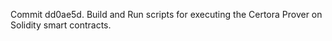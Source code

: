Commit dd0ae5d.                    Build and Run scripts for executing the Certora Prover on Solidity smart contracts.